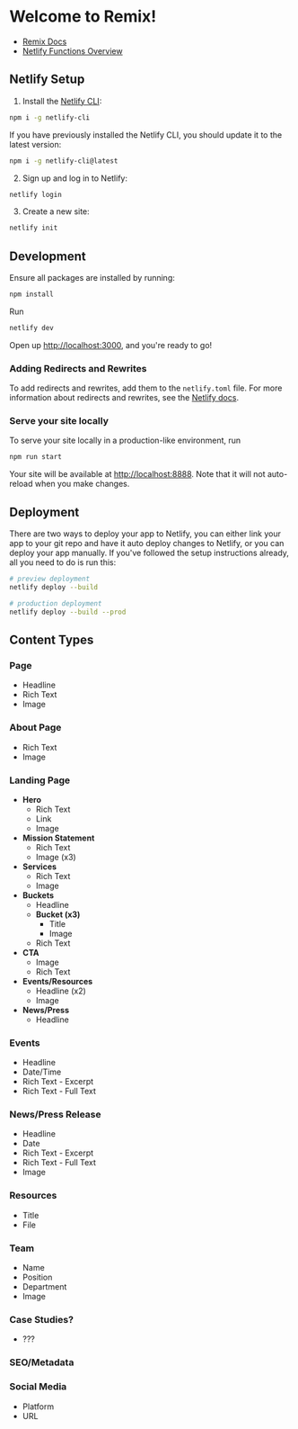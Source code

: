 # Welcome to Remix!

- [Remix Docs](https://remix.run/docs)
- [Netlify Functions Overview](https://docs.netlify.com/functions/overview)

## Netlify Setup

1. Install the [Netlify CLI](https://docs.netlify.com/cli/get-started/):

```sh
npm i -g netlify-cli
```

If you have previously installed the Netlify CLI, you should update it to the latest version:

```sh
npm i -g netlify-cli@latest
```

2. Sign up and log in to Netlify:

```sh
netlify login
```

3. Create a new site:

```sh
netlify init
```

## Development

Ensure all packages are installed by running:

```sh
npm install
```

Run

```sh
netlify dev
```

Open up [http://localhost:3000](http://localhost:3000), and you're ready to go!

### Adding Redirects and Rewrites

To add redirects and rewrites, add them to the `netlify.toml` file. For more information about redirects and rewrites, see the [Netlify docs](https://docs.netlify.com/routing/redirects/).

### Serve your site locally

To serve your site locally in a production-like environment, run

```sh
npm run start
```

Your site will be available at [http://localhost:8888](http://localhost:8888). Note that it will not auto-reload when you make changes.

## Deployment

There are two ways to deploy your app to Netlify, you can either link your app to your git repo and have it auto deploy changes to Netlify, or you can deploy your app manually. If you've followed the setup instructions already, all you need to do is run this:

```sh
# preview deployment
netlify deploy --build

# production deployment
netlify deploy --build --prod
```

## Content Types
### Page
- Headline
- Rich Text
- Image

### About Page
- Rich Text
- Image

### Landing Page
- **Hero**
  - Rich Text
  - Link
  - Image
- **Mission Statement**
  - Rich Text
  - Image (x3)
- **Services**
  - Rich Text
  - Image
- **Buckets**
  - Headline
  - **Bucket (x3)**
    - Title
    - Image
  - Rich Text
- **CTA**
  - Image
  - Rich Text
- **Events/Resources**
  - Headline (x2)
  - Image
- **News/Press**
  - Headline

### Events
- Headline
- Date/Time
- Rich Text - Excerpt
- Rich Text - Full Text

### News/Press Release
- Headline
- Date
- Rich Text - Excerpt
- Rich Text - Full Text
- Image

### Resources
- Title
- File

### Team
- Name
- Position
- Department
- Image

### Case Studies?
- ???

### SEO/Metadata

### Social Media
- Platform
- URL
